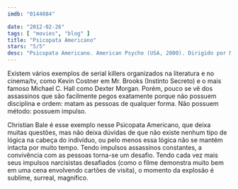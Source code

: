 ```yaml
---
imdb: "0144084"

date: "2012-02-26"
tags: [ "movies", "blog" ]
title: "Psicopata Americano"
stars: "5/5"
desc: "Psicopata Americano. American Psycho (USA, 2000). Dirigido por Mary Harron. Escrito por Bret Easton Ellis, Mary Harron, Guinevere Turner. Com Christian Bale, Justin Theroux, Josh Lucas, Bill Sage, Chloë Sevigny, Reese Witherspoon, Samantha Mathis, Matt Ross, Jared Leto."
---
```

Existem vários exemplos de serial killers organizados na literatura e no cinema/tv, como Kevin Costner em Mr. Brooks (Instinto Secreto) e o mais famoso Michael C. Hall como Dexter Morgan. Porém, pouco se vê dos assassinos que são facilmente pegos exatamente porque não possuem disciplina e ordem: matam as pessoas de qualquer forma. Não possuem método: possuem impulso.

Christian Bale é esse exemplo nesse Psicopata Americano, que deixa muitas questões, mas não deixa dúvidas de que não existe nenhum tipo de lógica na cabeça do indivíduo, ou pelo menos essa lógica não se mantém intacta por muito tempo. Tendo impulsos assassinos constantes, a convivência com as pessoas torna-se um desafio. Tendo cada vez mais seus impulsos narcisistas desafiados (como o filme demonstra muito bem em uma cena envolvendo cartões de visita), o momento da explosão é sublime, surreal, magnífico.

